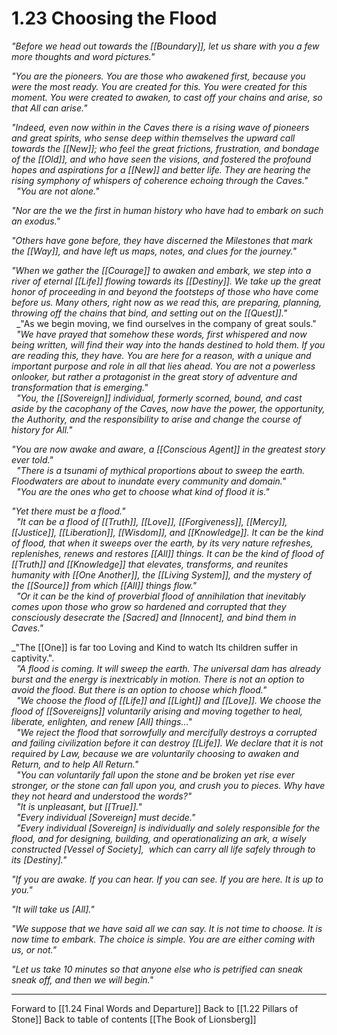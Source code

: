 # 1.23 Choosing the Flood
_"Before we head out towards the [[Boundary]], let us share with you a few more thoughts and word pictures."_

_"You are the pioneers. You are those who awakened first, because you were the most ready. You are created for this. You were created for this moment. You were created to awaken, to cast off your chains and arise, so that All can arise."_

_"Indeed, even now within in the Caves there is a rising wave of pioneers and great spirits, who sense deep within themselves the upward call towards the [[New]]; who feel the great frictions, frustration, and bondage of the [[Old]], and who have seen the visions, and fostered the profound hopes and aspirations for a [[New]] and better life. They are hearing the rising symphony of whispers of coherence echoing through the Caves."_  
 
_"You are not alone."_  

_"Nor are the we the first in human history who have had to embark on such an exodus."_  

_"Others have gone before, they have discerned the Milestones that mark the [[Way]], and have left us maps, notes, and clues for the journey."_   

_"When we gather the [[Courage]] to awaken and embark, we step into a river of eternal [[Life]] flowing towards its [[Destiny]]. We take up the great honor of proceeding in and beyond the footsteps of those who have come before us. Many others, right now as we read this, are preparing, planning, throwing off the chains that bind, and setting out on the [[Quest]]."_   
 
_"As we begin moving, we find ourselves in the company of great souls."  
 
_"We have prayed that somehow these words, first whispered and now being written, will find their way into the hands destined to hold them. If you are reading this, they have. You are here for a reason, with a unique and important purpose and role in all that lies ahead. You are not a powerless onlooker, but rather a protagonist in the great story of adventure and transformation that is emerging."_   
 
_"You, the [[Sovereign]] individual, formerly scorned, bound, and cast aside by the cacophany of the Caves, now have the power, the opportunity, the Authority, and the responsibility to arise and change the course of history for All."_   

_"You are now awake and aware, a [[Conscious Agent]] in the greatest story ever told."_  
 
_"There is a tsunami of mythical proportions about to sweep the earth. Floodwaters are about to inundate every community and domain."_   
 
_"You are the ones who get to choose what kind of flood it is."_   

_"Yet there must be a flood."_  
 
_"It can be a flood of [[Truth]], [[Love]], [[Forgiveness]], [[Mercy]], [[Justice]], [[Liberation]], [[Wisdom]], and [[Knowledge]]. It can be the kind of flood, that when it sweeps over the earth, by its very nature refreshes, replenishes, renews and restores  [[All]] things. It can be the kind of flood of [[Truth]] and [[Knowledge]] that elevates, transforms, and reunites humanity with [[One Another]], the [[Living System]], and the mystery of the [[Source]] from which [[All]] things flow."_  
 
_"Or it can be the kind of proverbial flood of annihilation that inevitably comes upon those who grow so hardened and corrupted that they consciously desecrate the [Sacred] and [Innocent], and bind them in Caves."_  

_"The [[One]] is far too Loving and Kind to watch Its children suffer in captivity.".  
 
_"A flood is coming. It will sweep the earth. The universal dam has already burst and the energy is inextricably in motion. There is not an option to avoid the flood. But there is an option to choose which flood."_  
 
_"We choose the flood of [[Life]] and [[Light]] and [[Love]]. We choose the flood of [[Sovereigns]] voluntarily arising and moving together to heal, liberate, enlighten, and renew [All] things…"_  
 
_"We reject the flood that sorrowfully and mercifully destroys a corrupted and failing civilization before it can destroy [[Life]]. We declare that it is not required by Law, because we are voluntarily choosing to awaken and Return, and to help All Return."_   
 
_"You can voluntarily fall upon the stone and be broken yet rise ever stronger, or the stone can fall upon you, and crush you to pieces. Why have they not heard and understood the words?"_   
 
_"It is unpleasant, but [[True]]."_   
 
_"Every individual [Sovereign] must decide."_   
 
_"Every individual [Sovereign] is individually and solely responsible for the flood, and for designing, building, and operationalizing an ark, a wisely constructed [Vessel of Society],  which can carry all life safely through to its [Destiny]."_  

_"If you are awake. If you can hear. If you can see. If you are here. It is up to you."_  

_"It will take us [All]."_   

_"We suppose that we have said all we can say. It is not time to choose. It is now time to embark. The choice is simple. You are are either coming with us, or not."_  

_"Let us take 10 minutes so that anyone else who is petrified can sneak sneak off, and then we will begin."_  

___

Forward to [[1.24 Final Words and Departure]]
Back to [[1.22 Pillars of Stone]]
Back to table of contents [[The Book of Lionsberg]]